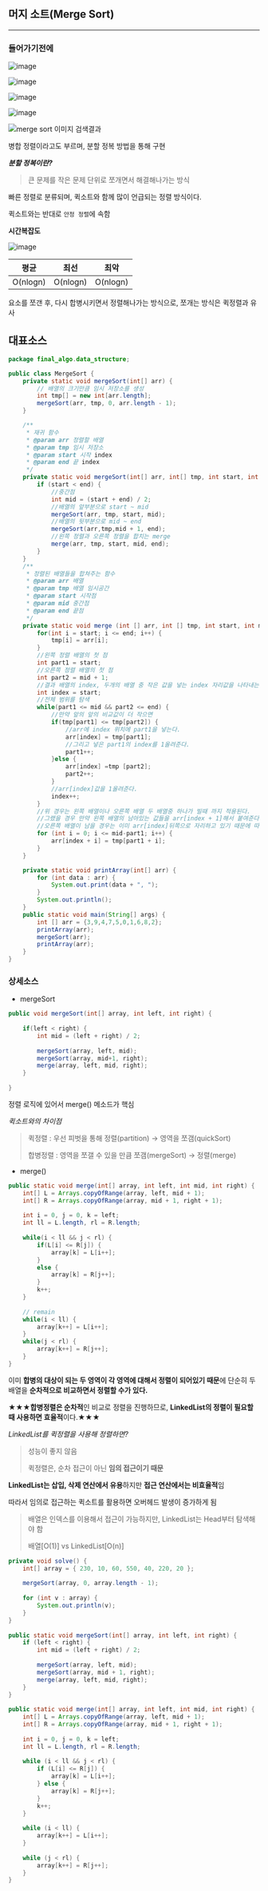 ## 머지 소트(Merge Sort)

---

### 들어가기전에

![image](https://user-images.githubusercontent.com/70404643/107871192-cdd6c200-6ee2-11eb-80b2-c99485b41646.png)

![image](https://user-images.githubusercontent.com/70404643/107871194-d3cca300-6ee2-11eb-932a-39089f3fe443.png)

![image](https://user-images.githubusercontent.com/70404643/107871205-e34bec00-6ee2-11eb-9fdc-f35424a5935e.png)

![image](https://user-images.githubusercontent.com/70404643/107871197-db8c4780-6ee2-11eb-88d4-bc8cfcb81e13.png)

![merge sort 이미지 검색결과](https://upload.wikimedia.org/wikipedia/commons/thumb/e/e6/Merge_sort_algorithm_diagram.svg/300px-Merge_sort_algorithm_diagram.svg.png)

병합 정렬이라고도 부르며, 분할 정복 방법을 통해 구현

***분할 정복이란?***

> 큰 문제를 작은 문제 단위로 쪼개면서 해결해나가는 방식



빠른 정렬로 분류되며, 퀵소트와 함께 많이 언급되는 정렬 방식이다.



퀵소트와는 반대로 `안정 정렬`에 속함

**시간복잡도**

![image](https://user-images.githubusercontent.com/70404643/107871210-ea72fa00-6ee2-11eb-8cf6-6afa85e822e5.png)

|   평균   |   최선   |   최악   |
| :------: | :------: | :------: |
| O(nlogn) | O(nlogn) | O(nlogn) |

요소를 쪼갠 후, 다시 합병시키면서 정렬해나가는 방식으로, 쪼개는 방식은 퀵정렬과 유사

## 대표소스

```java
package final_algo.data_structure;

public class MergeSort {
	private static void mergeSort(int[] arr) {
		// 배열의 크기만큼 임시 저장소를 생성
		int tmp[] = new int[arr.length];
		mergeSort(arr, tmp, 0, arr.length - 1);
	}

	/**
	 * 재귀 함수
	 * @param arr 정렬할 배열
	 * @param tmp 임시 저장소
	 * @param start 시작 index
	 * @param end 끝 index
	 */
	private static void mergeSort(int[] arr, int[] tmp, int start, int end) {
		if (start < end) {
			//중간점
			int mid = (start + end) / 2;
			//배열의 앞부분으로 start ~ mid
			mergeSort(arr, tmp, start, mid);
			//배열의 뒷부분으로 mid ~ end
			mergeSort(arr,tmp,mid + 1, end);
			//왼쪽 정렬과 오른쪽 정렬을 합치는 merge
			merge(arr, tmp, start, mid, end);
		}
	}
	/**
	 * 정렬된 배열들을 합쳐주는 함수
	 * @param arr 배열
	 * @param tmp 배열 임시공간
	 * @param start 시작점
	 * @param mid 중간점 
	 * @param end 끝점
	 */
	private static void merge (int [] arr, int [] tmp, int start, int mid, int end) {
		for(int i = start; i <= end; i++) {
			tmp[i] = arr[i];
		}
		//왼쪽 정렬 배열의 첫 점
		int part1 = start;
		//오른쪽 정렬 배열의 첫 점
		int part2 = mid + 1;
		//결과 배열의 index, 두개의 배열 중 작은 값을 넣는 index 자리값을 나타내는 값, 이후 하나씩 늘려주며 다음에 저장할 공간을 기억하게 함.
		int index = start;
		//전체 범위를 탐색
		while(part1 <= mid && part2 <= end) {
			//만약 앞의 앞의 비교값이 더 작으면
			if(tmp[part1] <= tmp[part2]) {
				//arr에 index 위치에 part1을 넣는다.
				arr[index] = tmp[part1];
				//그리고 넣은 part1의 index를 1올려준다.
				part1++;
			}else {
				arr[index] =tmp [part2];
				part2++;
			}
			//arr[index]값을 1올려준다.
			index++;
		}
		//위 경우는 왼쪽 배열이나 오른쪽 배열 두 배열중 하나가 빌때 까지 적용된다.
		//그랬을 경우 만약 왼쪽 배열의 남아있는 값들을 arr[index + 1]해서 붙여준다.
		//오른쪽 배열이 남을 경우는 이미 arr[index]뒤쪽으로 자리하고 있기 때문에 따로 정의해줄 필요가 없다.
		for (int i = 0; i <= mid-part1; i++) {
			arr[index + i] = tmp[part1 + i];
		}
	}

	private static void printArray(int[] arr) {
		for (int data : arr) {
			System.out.print(data + ", ");
		}
		System.out.println();
	}
	public static void main(String[] args) {
		int [] arr = {3,9,4,7,5,0,1,6,8,2};
		printArray(arr);
		mergeSort(arr);
		printArray(arr);
	}
}

```



### 상세소스

- mergeSort

```java
public void mergeSort(int[] array, int left, int right) {
    
    if(left < right) {
        int mid = (left + right) / 2;
        
        mergeSort(array, left, mid);
        mergeSort(array, mid+1, right);
        merge(array, left, mid, right);
    }
    
}
```

정렬 로직에 있어서 merge() 메소드가 핵심



*퀵소트와의 차이점*

> 퀵정렬 : 우선 피벗을 통해 정렬(partition) → 영역을 쪼갬(quickSort)
>
> 합병정렬 : 영역을 쪼갤 수 있을 만큼 쪼갬(mergeSort) →  정렬(merge)



- merge()

```java
public static void merge(int[] array, int left, int mid, int right) {
    int[] L = Arrays.copyOfRange(array, left, mid + 1);
    int[] R = Arrays.copyOfRange(array, mid + 1, right + 1);
    
    int i = 0, j = 0, k = left;
    int ll = L.length, rl = R.length;
    
    while(i < ll && j < rl) {
        if(L[i] <= R[j]) {
            array[k] = L[i++];
        }
        else {
            array[k] = R[j++];
        }
        k++;
    }
    
    // remain
    while(i < ll) {
        array[k++] = L[i++];
    }
    while(j < rl) {
        array[k++] = R[j++];
    }
}
```

이미 **합병의 대상이 되는 두 영역이 각 영역에 대해서 정렬이 되어있기 때문**에 단순히 두 배열을 **순차적으로 비교하면서 정렬할 수가 있다.**





**★★★합병정렬은 순차적**인 비교로 정렬을 진행하므로, **LinkedList의 정렬이 필요할 때 사용하면 효율적**이다.★★★



*LinkedList를 퀵정렬을 사용해 정렬하면?*

> 성능이 좋지 않음
>
> 퀵정렬은, 순차 접근이 아닌 **임의 접근이기 때문**



**LinkedList는 삽입, 삭제 연산에서 유용**하지만 **접근 연산에서는 비효율적**임

따라서 임의로 접근하는 퀵소트를 활용하면 오버헤드 발생이 증가하게 됨

> 배열은 인덱스를 이용해서 접근이 가능하지만, LinkedList는 Head부터 탐색해야 함
>
> 배열[O(1)] vs LinkedList[O(n)] 





```java
private void solve() {
    int[] array = { 230, 10, 60, 550, 40, 220, 20 };
 
    mergeSort(array, 0, array.length - 1);
 
    for (int v : array) {
        System.out.println(v);
    }
}
 
public static void mergeSort(int[] array, int left, int right) {
    if (left < right) {
        int mid = (left + right) / 2;
 
        mergeSort(array, left, mid);
        mergeSort(array, mid + 1, right);
        merge(array, left, mid, right);
    }
}
 
public static void merge(int[] array, int left, int mid, int right) {
    int[] L = Arrays.copyOfRange(array, left, mid + 1);
    int[] R = Arrays.copyOfRange(array, mid + 1, right + 1);
 
    int i = 0, j = 0, k = left;
    int ll = L.length, rl = R.length;
 
    while (i < ll && j < rl) {
        if (L[i] <= R[j]) {
            array[k] = L[i++];
        } else {
            array[k] = R[j++];
        }
        k++;
    }
 
    while (i < ll) {
        array[k++] = L[i++];
    }
 
    while (j < rl) {
        array[k++] = R[j++];
    }
}
```

